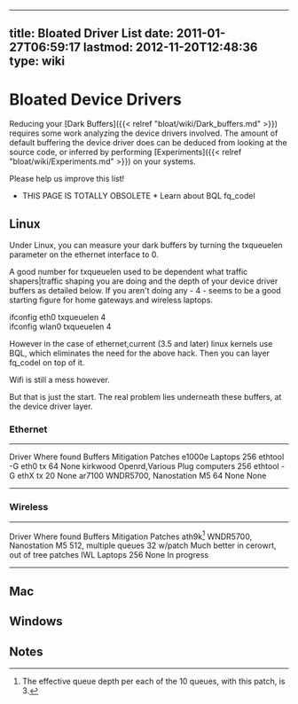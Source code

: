 
---
title: Bloated Driver List
date: 2011-01-27T06:59:17
lastmod: 2012-11-20T12:48:36
type: wiki
---
Bloated Device Drivers
======================

Reducing your [Dark Buffers]({{< relref "bloat/wiki/Dark_buffers.md" >}}) requires some work analyzing the
device drivers involved. The amount of default buffering the device
driver does can be deduced from looking at the source code, or inferred
by performing [Experiments]({{< relref "bloat/wiki/Experiments.md" >}}) on your systems.

Please help us improve this list!

-   THIS PAGE IS TOTALLY OBSOLETE \* Learn about BQL fq\_codel

Linux
-----

Under Linux, you can measure your dark buffers by turning the txqueuelen
parameter on the ethernet interface to 0.

A good number for txqueuelen used to be dependent what <link>traffic
shapers|traffic shaping</link> you are doing and the depth of your
device driver buffers as detailed below. If you aren't doing any - 4 -
seems to be a good starting figure for home gateways and wireless
laptops.

ifconfig eth0 txqueuelen 4\
ifconfig wlan0 txqueuelen 4

However in the case of ethernet,current (3.5 and later) linux kernels
use BQL, which eliminates the need for the above hack. Then you can
layer fq\_codel on top of it.

Wifi is still a mess however.

But that is just the start. The real problem lies underneath these
buffers, at the device driver layer.

### Ethernet

  ---------- ------------------------------- --------- ----------------------- ---------
  Driver     Where found                     Buffers   Mitigation              Patches
  e1000e     Laptops                         256       ethtool -G eth0 tx 64   None
  kirkwood   Openrd,Various Plug computers   256       ethtool -G ethX tx 20   None
  ar7100     WNDR5700, Nanostation M5        64        None                    None
  ---------- ------------------------------- --------- ----------------------- ---------

### Wireless

  ----------- -------------------------- ---------------------- ------------ ---------------------------------------------
  Driver      Where found                Buffers                Mitigation   Patches
  ath9k[^1]   WNDR5700, Nanostation M5   512, multiple queues   32 w/patch   Much better in cerowrt, out of tree patches
  IWL         Laptops                    256                    None         In progress
  ----------- -------------------------- ---------------------- ------------ ---------------------------------------------

Mac
---

Windows
-------

Notes
-----

[^1]: The effective queue depth per each of the 10 queues, with this
    patch, is 3.
